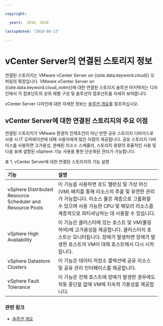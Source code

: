 ```yaml
---

copyright:

  years:  2016, 2018

lastupdated: "2018-08-13"

---
```


# vCenter Server의 연결된 스토리지 정보

연결된 스토리지는 VMware vCenter Server on {{site.data.keyword.cloud}} 오퍼링의 확장입니다. VMware vCenter Server on {{site.data.keyword.cloud_notm}}에 대한 연결된 스토리지 솔루션 아키텍처는 디자인에서 각 컴포넌트의 상위 레벨 구성 및 솔루션의 컴포넌트를 자세히 보여줍니다.

vCenter Server 디자인에 대한 자세한 정보는 [솔루션 개요](../solution/solution_overview.html)를 참조하십시오.

## vCenter Server에 대한 연결된 스토리지의 주요 이점

연결된 스토리지가 VMware 환경의 전제조건이 아닌 반면 공유 스토리지 디바이스로 사용 시 IT 오퍼레이션에 대해 사용자에게 많은 이점이 제공됩니다. 공유 스토리지 디바이스를 사용하면 고가용성, 분배된 리소스 스케줄러, 스토리지 용량의 효율적인 사용 및 다음 표에 설명된 vSphere 기능 사용을 통한 단순화된 관리가 가능합니다.

표 1. vCenter Server에 대한 연결된 스토리지의 기능 설명

|기능 |설명 |
|:------- |:----------- |
| vSphere Distributed Resource Scheduler and Resource Pools | 이 기능을 사용하면 로드 밸런싱 및 가상 머신(VM) 배치를 통해 리소스의 추출 및 유연한 관리가 가능합니다. 리소스 풀은 계층으로 그룹화할 수 있으며 사용 가능한 CPU 및 메모리 리소스를 계층적으로 파티셔닝하는 데 사용할 수 있습니다. |
|vSphere High Availability | 이 기능은 클러스터에 있는 호스트 및 VM(풀링하여)에 고가용성을 제공합니다. 클러스터의 호스트는 모니터됩니다. 장애가 발생하면 장애가 발생한 호스트의 VM이 대체 호스트에서 다시 시작됩니다. |
| vSphere Datastore Clusters | 이 기능은 데이터 저장소 콜렉션에 공유 리소스 및 공유 관리 인터페이스를 제공합니다. |
| vSphere Fault Tolerance | 이 기능은 전체 호스트에 장애가 발생한 경우에도 작동 중단을 없애 VM에 지속적 가용성을 제공합니다. |

### 관련 링크

* [솔루션 개요](../solution/solution_overview.html)
